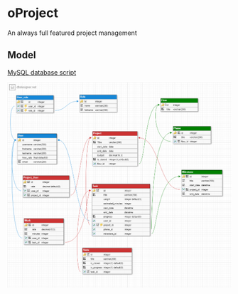 # oProject
An always full featured project management
## Model
[MySQL database script](https://raw.githubusercontent.com/seddik/oProject/master/oProject_mysql_create.sql)

![](https://raw.githubusercontent.com/seddik/oProject/master/model.png)
